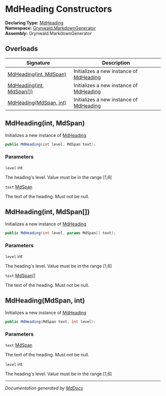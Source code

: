 ﻿<!--  
  <auto-generated>   
    The contents of this file were generated by a tool.  
    Changes to this file may be list if the file is regenerated  
  </auto-generated>   
-->

# MdHeading Constructors

**Declaring Type:** [MdHeading](../index.md)  
**Namespace:** [Grynwald.MarkdownGenerator](../../index.md)  
**Assembly:** Grynwald.MarkdownGenerator

## Overloads

| Signature                                          | Description                                            |
| -------------------------------------------------- | ------------------------------------------------------ |
| [MdHeading(int, MdSpan)](#mdheadingint-mdspan)     | Initializes a new instance of [MdHeading](../index.md) |
| [MdHeading(int, MdSpan\[\])](#mdheadingint-mdspan) | Initializes a new instance of [MdHeading](../index.md) |
| [MdHeading(MdSpan, int)](#mdheadingmdspan-int)     | Initializes a new instance of [MdHeading](../index.md) |

## MdHeading(int, MdSpan)

Initializes a new instance of [MdHeading](../index.md)

```csharp
public MdHeading(int level, MdSpan text);
```

### Parameters

`level`  int

The heading's level. Value must be in the range \[1,6\]

`text`  [MdSpan](../../MdSpan/index.md)

The text of the heading. Must not be null.

## MdHeading(int, MdSpan\[\])

Initializes a new instance of [MdHeading](../index.md)

```csharp
public MdHeading(int level, params MdSpan[] text);
```

### Parameters

`level`  int

The heading's level. Value must be in the range \[1,6\]

`text`  [MdSpan](../../MdSpan/index.md)\[\]

The text of the heading. Must not be null.

## MdHeading(MdSpan, int)

Initializes a new instance of [MdHeading](../index.md)

```csharp
public MdHeading(MdSpan text, int level);
```

### Parameters

`text`  [MdSpan](../../MdSpan/index.md)

The text of the heading. Must not be null.

`level`  int

The heading's level. Value must be in the range \[1,6\]

___

*Documentation generated by [MdDocs](https://github.com/ap0llo/mddocs)*
